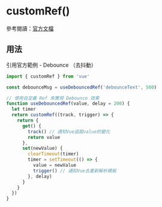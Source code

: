# customRef()

參考閱讀：[官方文檔](https://vuejs.org/api/reactivity-advanced.html#customref)

## 用法

引用官方範例 - Debounce （去抖動）

```js
import { customRef } from 'vue'

const debounceMsg = useDebouncedRef('debounceText', 500)

// 使用自定義 Ref 來實現 Debounce 效果
function useDebouncedRef(value, delay = 200) {
  let timer
  return customRef((track, trigger) => {
    return {
      get() {
        track() // 通知Vue追蹤value的變化
        return value
      },
      set(newValue) {
        clearTimeout(timer)
        timer = setTimeout(() => {
          value = newValue
          trigger() // 通知Vue去重新解析模板
        }, delay)
      }
    }
  })
}
```
